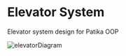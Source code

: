# Elevator System
Elevator system design for Patika OOP

![elevatorDiagram](https://user-images.githubusercontent.com/45394190/128382857-53658bab-0d73-4949-964e-1b0c678a66d8.jpg)


